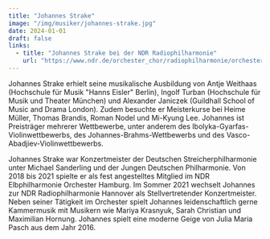 ```yaml
---
title: "Johannes Strake"
image: "/img/musiker/johannes-strake.jpg"
date: 2024-01-01
draft: false
links:
  - title: "Johannes Strake bei der NDR Radiophilharmonie"
    url: "https://www.ndr.de/orchester_chor/radiophilharmonie/orchester/Johannes-Strake,johannesstrake104.html"
---
```


Johannes Strake erhielt seine musikalische Ausbildung von Antje Weithaas (Hochschule für Musik "Hanns Eisler" Berlin), Ingolf Turban (Hochschule für Musik und Theater München) und Alexander Janiczek (Guildhall School of Music and Drama London). Zudem besuchte er Meisterkurse bei Heime Müller, Thomas Brandis, Roman Nodel und Mi-Kyung Lee. Johannes ist Preisträger mehrerer Wettbewerbe, unter anderem des Ibolyka-Gyarfas-Violinwettbewerbs, des Johannes-Brahms-Wettbewerbs und des Vasco-Abadjiev-Violinwettbewerbs.

Johannes Strake war Konzertmeister der Deutschen Streicherphilharmonie unter Michael Sanderling und der Jungen Deutschen Philharmonie. Von 2018 bis 2021 spielte er als fest angestelltes Mitglied im NDR Elbphilharmonie Orchester Hamburg. Im Sommer 2021 wechselt Johannes zur NDR Radiophilharmonie Hannover als Stellvertretender Konzertmeister. Neben seiner Tätigkeit im Orchester spielt Johannes leidenschaftlich gerne Kammermusik mit Musikern wie Mariya Krasnyuk, Sarah Christian und Maximilian Hornung. Johannes spielt eine moderne Geige von Julia Maria Pasch aus dem Jahr 2016.